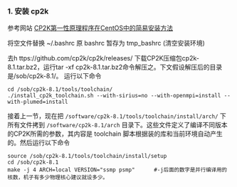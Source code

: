 ### 1. 安装 cp2k

参考网站 [CP2K第一性原理程序在CentOS中的简易安装方法](http://sobereva.com/586)

将空文件替换 ~/.bashrc 原 bashrc 暂存为 tmp_bashrc (清空安装环境)

去h ttps://github.com/cp2k/cp2k/releases/ 下载CP2K压缩包cp2k-8.1.tar.bz2，运行tar -xf cp2k-8.1.tar.bz2命令解压之。下文假设解压后的目录是/sob/cp2k-8.1/。
运行以下命令
```
cd /sob/cp2k-8.1/tools/toolchain/
./install_cp2k_toolchain.sh --with-sirius=no --with-openmpi=install --with-plumed=install
```
接着上一节，现在把 `/software/cp2k-8.1/tools/toolchain/install/arch/` 下所有文件拷到 `/software/cp2k-8.1/arch` 目录下。这些文件定义了编译不同版本的CP2K所需的参数，其内容是 toolchain 脚本根据装的库和当前环境自动产生的。然后运行以下命令
```
source /sob/cp2k-8.1/tools/toolchain/install/setup
cd /sob/cp2k-8.1
make -j 4 ARCH=local VERSION="ssmp psmp"      #-j后面的数字是并行编译用的核数，机子有多少物理核心建议就设多少。
```